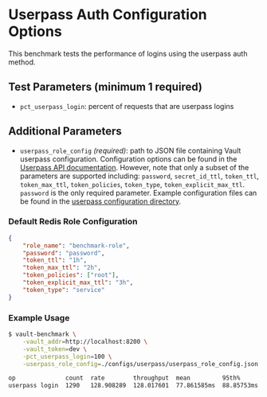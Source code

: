 # Userpass Auth Configuration Options
This benchmark tests the performance of logins using the userpass auth method.

## Test Parameters (minimum 1 required)
- `pct_userpass_login`: percent of requests that are userpass logins

## Additional Parameters
- `userpass_role_config` _(required)_: path to JSON file containing Vault userpass configuration.  Configuration options can be found in the [Userpass API documentation](https://developer.hashicorp.com/vault/api-docs/auth/userpass).  However, note that only a subset of the parameters are supported including: `password`, `secret_id_ttl`, `token_ttl`, `token_max_ttl`, `token_policies`, `token_type`, `token_explicit_max_ttl`.  `password` is the only required parameter. Example configuration files can be found in the [userpass configuration directory](/configs/userpass/).

### Default Redis Role Configuration

```json
{
    "role_name": "benchmark-role",
    "password": "password",
    "token_ttl": "1h",
    "token_max_ttl": "2h",
    "token_policies": ["root"],
    "token_explicit_max_ttl": "3h",
    "token_type": "service"
}
```

### Example Usage

```bash
$ vault-benchmark \
    -vault_addr=http://localhost:8200 \
    -vault_token=dev \
    -pct_userpass_login=100 \
    -userpass_role_config=./configs/userpass/userpass_role_config.json \

op              count  rate        throughput  mean         95th%       99th%        successRatio
userpass login  1290   128.908289  128.017601  77.861585ms  88.85753ms  97.332523ms  100.00%
```